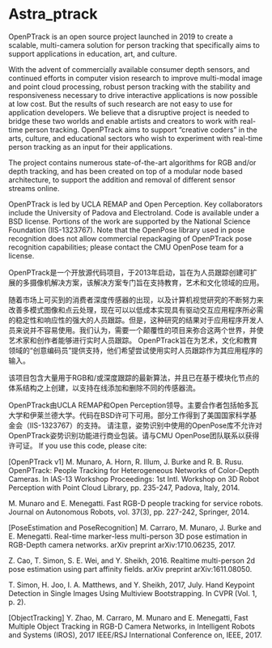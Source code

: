Astra_ptrack
===========

OpenPTrack is an open source project launched in 2019 to create a scalable, multi-camera solution for person tracking that specifically aims to support applications in education, art, and culture.

With the advent of commercially available consumer depth sensors, and continued efforts in computer vision research to improve multi-modal image and point cloud processing, robust person tracking with the stability and responsiveness necessary to drive interactive applications is now possible at low cost.  But the results of such research are not easy to use for application developers. We believe that a disruptive project is needed to bridge these two worlds and enable artists and creators to work with real-time person tracking.   OpenPTrack aims to support “creative coders” in the arts, culture, and educational sectors who wish to experiment with real-time person tracking as an input for their applications.

The project contains numerous state-of-the-art algorithms for RGB and/or depth tracking, and has been created on top of a modular node based architecture, to support the addition and removal of different sensor streams online.

OpenPTrack is led by UCLA REMAP and Open Perception. Key collaborators include the University of Padova and Electroland. Code is available under a BSD license.  Portions of the work are supported by the National Science Foundation (IIS-1323767).
Note that the OpenPose library used in pose recognition does not allow commercial repackaging of OpenPTrack pose recognition capabilities; please contact the CMU OpenPose team for a license.


OpenPTrack是一个开放源代码项目，于2013年启动，旨在为人员跟踪创建可扩展的多摄像机解决方案，该解决方案专门旨在支持教育，艺术和文化领域的应用。

随着市场上可买到的消费者深度传感器的出现，以及计算机视觉研究的不断努力来改善多模式图像和点云处理，现在可以以低成本实现具有驱动交互应用程序所必需的稳定性和响应性的强大的人员跟踪。但是，这种研究的结果对于应用程序开发人员来说并不容易使用。我们认为，需要一个颠覆性的项目来弥合这两个世界，并使艺术家和创作者能够进行实时人员跟踪。 OpenPTrack旨在为艺术，文化和教育领域的“创意编码员”提供支持，他们希望尝试使用实时人员跟踪作为其应用程序的输入。

该项目包含大量用于RGB和/或深度跟踪的最新算法，并且已在基于模块化节点的体系结构之上创建，以支持在线添加和删除不同的传感器流。

OpenPTrack由UCLA REMAP和Open Perception领导。主要合作者包括帕多瓦大学和伊莱兰德大学。代码在BSD许可下可用。部分工作得到了美国国家科学基金会（IIS-1323767）的支持。
请注意，姿势识别中使用的OpenPose库不允许对OpenPTrack姿势识别功能进行商业包装。请与CMU OpenPose团队联系以获得许可证。
If you use this code, please cite:

[OpenPTrack v1]
M. Munaro, A. Horn, R. Illum, J. Burke and R. B. Rusu. OpenPTrack: People Tracking for Heterogeneous Networks of Color-Depth Cameras. In IAS-13 Workshop Proceedings: 1st Intl. Workshop on 3D Robot Perception with Point Cloud Library, pp. 235-247, Padova, Italy, 2014. 

M. Munaro and E. Menegatti. Fast RGB-D people tracking for service robots. Journal on Autonomous Robots, vol. 37(3), pp. 227-242, Springer, 2014. 

[PoseEstimation and PoseRecognition]
M. Carraro, M. Munaro, J. Burke and E. Menegatti. Real-time marker-less multi-person 3D pose estimation in RGB-Depth camera networks. arXiv preprint arXiv:1710.06235, 2017.

Z. Cao, T. Simon, S. E. Wei, and Y. Sheikh, 2016. Realtime multi-person 2d pose estimation using part affinity fields. arXiv preprint arXiv:1611.08050.

T. Simon, H. Joo, I. A. Matthews, and Y. Sheikh, 2017, July. Hand Keypoint Detection in Single Images Using Multiview Bootstrapping. In CVPR (Vol. 1, p. 2).

[ObjectTracking]
Y. Zhao, M. Carraro, M. Munaro and E. Menegatti, Fast Multiple Object Tracking in RGB-D Camera Networks, in Intelligent Robots and Systems (IROS), 2017 IEEE/RSJ International Conference on, IEEE, 2017.
